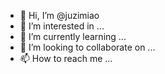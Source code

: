 - 👋 Hi, I’m @juzimiao
- 👀 I’m interested in ...
- 🌱 I’m currently learning ...
- 💞️ I’m looking to collaborate on ...
- 📫 How to reach me ...

<!---
juzimiao/juzimiao is a ✨ special ✨ repository because its `README.md` (this file) appears on your GitHub profile.
You can click the Preview link to take a look at your changes.
--->
